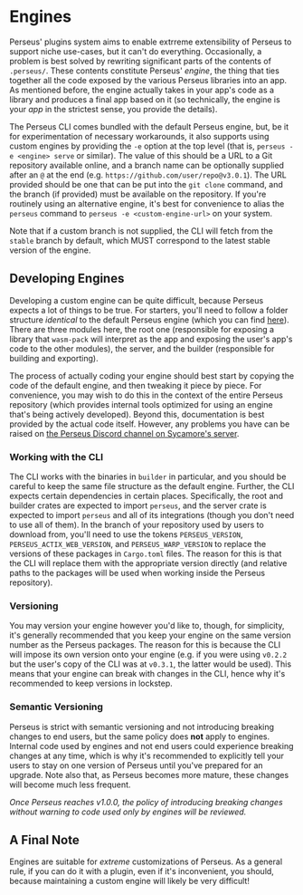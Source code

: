 # Engines

Perseus' plugins system aims to enable extrreme extensibility of Perseus to support niche use-cases, but it can't do everything. Occasionally, a problem is best solved by rewriting significant parts of the contents of `.perseus/`. These contents constitute Perseus' *engine*, the thing that ties together all the code exposed by the various Perseus libraries into an app. As mentioned before, the engine actually takes in your app's code as a library and produces a final app based on it (so technically, the engine is your *app* in the strictest sense, you provide the details).

The Perseus CLI comes bundled with the default Perseus engine, but, be it for experimentation of necessary workarounds, it also supports using custom engines by providing the `-e` option at the top level (that is, `perseus -e <engine> serve` or similar). The value of this should be a URL to a Git repository available online, and a branch name can be optionally supplied after an `@` at the end (e.g. `https://github.com/user/repo@v3.0.1`). The URL provided should be one that can be put into the `git clone` command, and the branch (if provided) must be available on the repository. If you're routinely using an alternative engine, it's best for convenience to alias the `perseus` command to `perseus -e <custom-engine-url>` on your system.

Note that if a custom branch is not supplied, the CLI will fetch from the `stable` branch by default, which MUST correspond to the latest stable version of the engine.

## Developing Engines

Developing a custom engine can be quite difficult, because Perseus expects a lot of things to be true. For starters, you'll need to follow a folder structure *identical* to the default Perseus engine (which you can find [here](https://github.com/arctic-hen7/perseus/tree/main/examples/core/basic/.perseus)). There are three modules here, the root one (responsible for exposing a library that `wasm-pack` will interpret as the app and exposing the user's app's code to the other modules), the server, and the builder (responsible for building and exporting). 

The process of actually coding your engine should best start by copying the code of the default engine, and then tweaking it piece by piece. For convenience, you may wish to do this in the context of the entire Perseus repository (which provides internal tools optimized for using an engine that's being actively developed). Beyond this, documentation is best provided by the actual code itself. However, any problems you have can be raised on [the Perseus Discord channel on Sycamore's server](https://discord.com/invite/GNqWYWNTdp).

### Working with the CLI

The CLI works with the binaries in `builder` in particular, and you should be careful to keep the same file structure as the default engine. Further, the CLI expects certain dependencies in certain places. Specifically, the root and builder crates are expected to import `perseus`, and the server crate is expected to import `perseus` and all of its integrations (though you don't need to use all of them). In the branch of your repository used by users to download from, you'll need to use the tokens `PERSEUS_VERSION`, `PERSEUS_ACTIX_WEB_VERSION`, and `PERSEUS_WARP_VERSION` to replace the versions of these packages in `Cargo.toml` files. The reason for this is that the CLI will replace them with the appropriate version directly (and relative paths to the packages will be used when working inside the Perseus repository).

### Versioning

You may version your engine however you'd like to, though, for simplicity, it's generally recommended that you keep your engine on the same version number as the Perseus packages. The reason for this is because the CLI will impose its own version onto your engine (e.g. if you were using `v0.2.2` but the user's copy of the CLI was at `v0.3.1`, the latter would be used). This means that your engine can break with changes in the CLI, hence why it's recommended to keep versions in lockstep.

### Semantic Versioning

Perseus is strict with semantic versioning and not introducing breaking changes to end users, but the same policy does **not** apply to engines. Internal code used by engines and not end users could experience breaking changes at any time, which is why it's recommended to explicitly tell your users to stay on one version of Perseus until you've prepared for an upgrade. Note also that, as Perseus becomes more mature, these changes will become much less frequent.

*Once Perseus reaches v1.0.0, the policy of introducing breaking changes without warning to code used only by engines will be reviewed.*

## A Final Note

Engines are suitable for *extreme* customizations of Perseus. As a general rule, if you can do it with a plugin, even if it's inconvenient, you should, because maintaining a custom engine will likely be very difficult!

